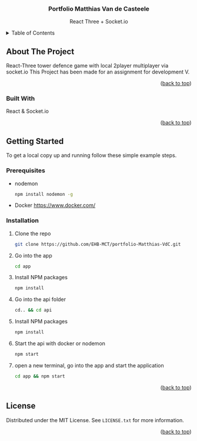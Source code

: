 <a name="readme-top"></a>

<h3 align="center">Portfolio Matthias Van de Casteele</h3>

  <p align="center">
    React Three + Socket.io
  </p>



<!-- TABLE OF CONTENTS -->
<details>
  <summary>Table of Contents</summary>
  <ol>
    <li>
      <a href="#about-the-project">About The Project</a>
      <ul>
        <li><a href="#built-with">Built With</a></li>
      </ul>
    </li>
    <li>
      <a href="#getting-started">Getting Started</a>
      <ul>
        <li><a href="#prerequisites">Prerequisites</a></li>
        <li><a href="#installation">Installation</a></li>
      </ul>
    </li>
  </ol>
</details>



<!-- ABOUT THE PROJECT -->
## About The Project

React-Three tower defence game with local 2player multiplayer via socket.io
This Project has been made for an assignment for development V.

<p align="right">(<a href="#readme-top">back to top</a>)</p>



### Built With

React & Socket.io

<p align="right">(<a href="#readme-top">back to top</a>)</p>



<!-- GETTING STARTED -->
## Getting Started
To get a local copy up and running follow these simple example steps.

### Prerequisites

* nodemon

  ```sh
  npm install nodemon -g
  ```

* Docker
https://www.docker.com/


### Installation

1. Clone the repo
   ```sh
   git clone https://github.com/EHB-MCT/portfolio-Matthias-VdC.git
   ```
2. Go into the app
   ```sh
   cd app
   ```
3. Install NPM packages
   ```sh
   npm install
   ```
4. Go into the api folder
   ```sh
   cd.. && cd api
   ```
5. Install NPM packages
   ```sh
   npm install
   ```
6. Start the api with docker or nodemon
   ```sh
   npm start
   ```
7. open a new terminal, go into the app and start the application
   ```sh
   cd app && npm start
   ```

<p align="right">(<a href="#readme-top">back to top</a>)</p>


<!-- LICENSE -->
## License

Distributed under the MIT License. See `LICENSE.txt` for more information.

<p align="right">(<a href="#readme-top">back to top</a>)</p>